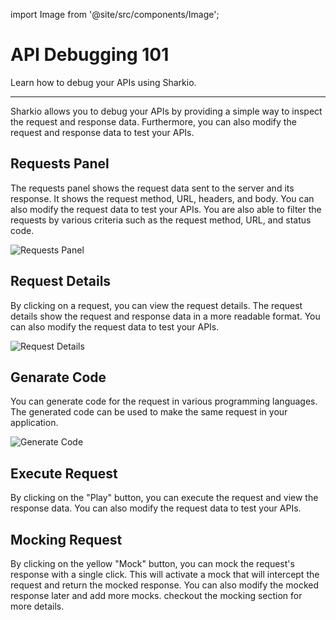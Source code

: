 import Image from '@site/src/components/Image';

# API Debugging 101

Learn how to debug your APIs using Sharkio.

---

Sharkio allows you to debug your APIs by providing a simple way to inspect the request and response data. Furthermore, you can also modify the request and response data to test your APIs.


## Requests Panel

The requests panel shows the request data sent to the server and its response. It shows the request method, URL, headers, and body. You can also modify the request data to test your APIs.
You are also able to filter the requests by various criteria such as the request method, URL, and status code.

<Image src="/img/docs/requests.png" alt="Requests Panel" />


## Request Details

By clicking on a request, you can view the request details. The request details show the request and response data in a more readable format. You can also modify the request data to test your APIs.

<Image src="/img/docs/request.png" alt="Request Details" />


## Genarate Code

You can generate code for the request in various programming languages. The generated code can be used to make the same request in your application.

<Image src="/img/docs/code.png" alt="Generate Code" />


## Execute Request

By clicking on the "Play" button, you can execute the request and view the response data. You can also modify the request data to test your APIs.

## Mocking Request

By clicking on the yellow "Mock" button, you can mock the request's response with a single click. This will activate a mock that will intercept the request and return the mocked response. You can also modify the mocked response later and add more mocks. checkout the mocking section for more details.

